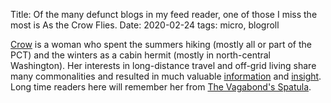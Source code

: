Title: Of the many defunct blogs in my feed reader, one of those I miss the most is As the Crow Flies.
Date: 2020-02-24
tags: micro, blogroll

[Crow](http://asthecrowflies.org/) is a woman who spent the summers hiking (mostly all or part of the PCT) and the winters as a cabin hermit (mostly in north-central Washington). Her interests in long-distance travel and off-grid living share many commonalities and resulted in much valuable [information](http://asthecrowflies.org/2007/12/14/illustration-of-personal-philosophy-on-keeping-people-from-bothering-you/) and [insight](http://asthecrowflies.org/2009/11/22/advice-for-hermits/). Long time readers here will remember her from [The Vagabond's Spatula](/2010/09/the-vagabonds-spatula/).
